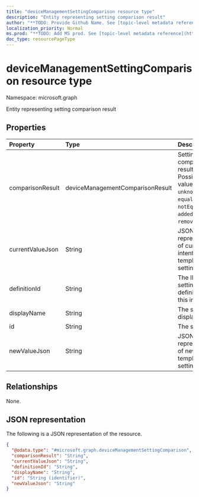 ```yaml
---
title: "deviceManagementSettingComparison resource type"
description: "Entity representing setting comparison result"
author: "**TODO: Provide Github Name. See [topic-level metadata reference](https://msgo.azurewebsites.net/add/document/guidelines/metadata.html#topic-level-metadata)**"
localization_priority: Normal
ms.prod: "**TODO: Add MS prod. See [topic-level metadata reference](https://msgo.azurewebsites.net/add/document/guidelines/metadata.html#topic-level-metadata)**"
doc_type: resourcePageType
---
```


# deviceManagementSettingComparison resource type

Namespace: microsoft.graph



Entity representing setting comparison result

## Properties
|Property|Type|Description|
|:---|:---|:---|
|comparisonResult|deviceManagementComparisonResult|Setting comparison result. Possible values are: `unknown`, `equal`, `notEqual`, `added`, `removed`.|
|currentValueJson|String|JSON representation of current intent (or) template setting's value|
|definitionId|String|The ID of the setting definition for this instance|
|displayName|String|The setting's display name|
|id|String|The setting ID|
|newValueJson|String|JSON representation of new template setting's value|

## Relationships
None.

## JSON representation
The following is a JSON representation of the resource.
<!-- {
  "blockType": "resource",
  "@odata.type": "microsoft.graph.deviceManagementSettingComparison"
}
-->
``` json
{
  "@odata.type": "#microsoft.graph.deviceManagementSettingComparison",
  "comparisonResult": "String",
  "currentValueJson": "String",
  "definitionId": "String",
  "displayName": "String",
  "id": "String (identifier)",
  "newValueJson": "String"
}
```

